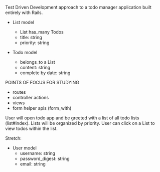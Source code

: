 Test Driven Development approach to a todo manager application built entirely with Rails. 

- List model
  * List has_many Todos
  * title: string
  * priority: string

- Todo model
  * belongs_to a List
  * content: string
  * complete by date: string

POINTS OF FOCUS FOR STUDYING
* routes
* controller actions
* views
* form helper apis (form_with)

User will open todo app and be greeted with a list of all todo lists (list#index). Lists will be organized by priority.
User can click on a List to view todos within the list. 

Stretch:
- User model
  * username: string
  * password_digest: string
  * email: string
